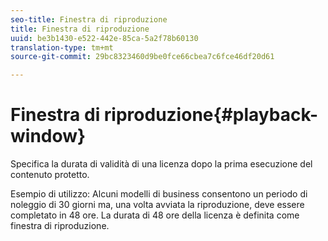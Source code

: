 ```yaml
---
seo-title: Finestra di riproduzione
title: Finestra di riproduzione
uuid: be3b1430-e522-442e-85ca-5a2f78b60130
translation-type: tm+mt
source-git-commit: 29bc8323460d9be0fce66cbea7c6fce46df20d61

---
```



# Finestra di riproduzione{#playback-window}

Specifica la durata di validità di una licenza dopo la prima esecuzione del contenuto protetto.

Esempio di utilizzo: Alcuni modelli di business consentono un periodo di noleggio di 30 giorni ma, una volta avviata la riproduzione, deve essere completato in 48 ore. La durata di 48 ore della licenza è definita come finestra di riproduzione.
